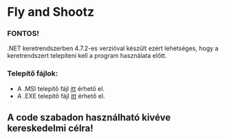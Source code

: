 # Fly and Shootz

### FONTOS!
.NET keretrendszerben 4.7.2-es verzióval készült ezért lehetséges, hogy a keretrendszert telepíteni kell a program használata előtt.

### Telepítő fájlok:
- A .MSI telepítő fájl [itt](https://mega.nz/file/FkND2RDJ#3e-y9nD9bv8PQz9FrLEumo4F9nYuZjJVenckIICw3EA) érhető el.
- A .EXE telepítő fájl [itt](https://mega.nz/file/MlN0DD4Y#kqHKdRSEjQBqoWZZ6JmAYcaFKetzT9-NrvFncAF-Ip8) érhető el.

## A code szabadon használható kivéve kereskedelmi célra!
